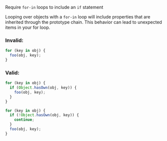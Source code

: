 Require `for-in` loops to include an `if` statement

Looping over objects with a `for-in` loop will include properties that are
inherited through the prototype chain. This behavior can lead to unexpected
items in your for loop.

### Invalid:

```typescript
for (key in obj) {
  foo(obj, key);
}
```

### Valid:

```typescript
for (key in obj) {
  if (Object.hasOwn(obj, key)) {
    foo(obj, key);
  }
}
```

```typescript
for (key in obj) {
  if (!Object.hasOwn(obj, key)) {
    continue;
  }
  foo(obj, key);
}
```
